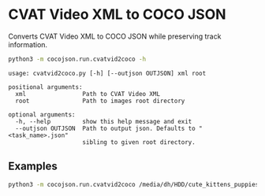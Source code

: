 # CVAT Video XML to COCO JSON

Converts CVAT Video XML to COCO JSON while preserving track information.

```bash
python3 -m cocojson.run.cvatvid2coco -h
```

```
usage: cvatvid2coco.py [-h] [--outjson OUTJSON] xml root

positional arguments:
  xml                Path to CVAT Video XML
  root               Path to images root directory

optional arguments:
  -h, --help         show this help message and exit
  --outjson OUTJSON  Path to output json. Defaults to "<task_name>.json"
                     sibling to given root directory.
```

## Examples

```bash
python3 -m cocojson.run.cvatvid2coco /media/dh/HDD/cute_kittens_puppies/cvat_dump/task_catdog-2021_05_25_07_16_22-cvatforvideo1.1/annotations.xml /media/dh/HDD/cute_kittens_puppies/smaller_set
```

